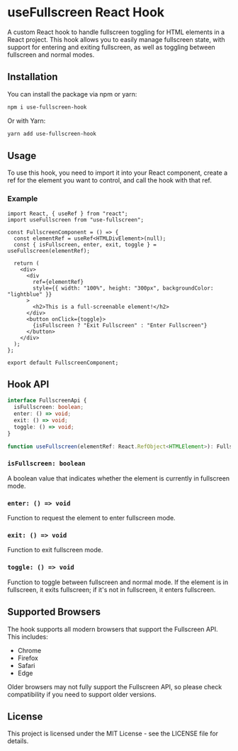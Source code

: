 # useFullscreen React Hook

A custom React hook to handle fullscreen toggling for HTML elements in a React project. This hook allows you to easily manage fullscreen state, with support for entering and exiting fullscreen, as well as toggling between fullscreen and normal modes.

## Installation

You can install the package via npm or yarn:

```bash
npm i use-fullscreen-hook
```

Or with Yarn:

```bash
yarn add use-fullscreen-hook
```

## Usage

To use this hook, you need to import it into your React component, create a ref for the element you want to control, and call the hook with that ref.

### Example

```tsx
import React, { useRef } from "react";
import useFullscreen from "use-fullscreen";

const FullscreenComponent = () => {
  const elementRef = useRef<HTMLDivElement>(null);
  const { isFullscreen, enter, exit, toggle } = useFullscreen(elementRef);

  return (
    <div>
      <div
        ref={elementRef}
        style={{ width: "100%", height: "300px", backgroundColor: "lightblue" }}
      >
        <h2>This is a full-screenable element!</h2>
      </div>
      <button onClick={toggle}>
        {isFullscreen ? "Exit Fullscreen" : "Enter Fullscreen"}
      </button>
    </div>
  );
};

export default FullscreenComponent;
```

## Hook API

```ts
interface FullscreenApi {
  isFullscreen: boolean;
  enter: () => void;
  exit: () => void;
  toggle: () => void;
}

function useFullscreen(elementRef: React.RefObject<HTMLElement>): FullscreenApi;
```

### `isFullscreen: boolean`

A boolean value that indicates whether the element is currently in fullscreen mode.

### `enter: () => void`

Function to request the element to enter fullscreen mode.

### `exit: () => void`

Function to exit fullscreen mode.

### `toggle: () => void`

Function to toggle between fullscreen and normal mode. If the element is in fullscreen, it exits fullscreen; if it's not in fullscreen, it enters fullscreen.

## Supported Browsers

The hook supports all modern browsers that support the Fullscreen API. This includes:

- Chrome
- Firefox
- Safari
- Edge

Older browsers may not fully support the Fullscreen API, so please check compatibility if you need to support older versions.

## License

This project is licensed under the MIT License - see the LICENSE file for details.
